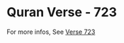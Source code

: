 # Quran Verse - 723 

For more infos, See [Verse 723](https://www.quranbookk.com/quran/search?q=723)